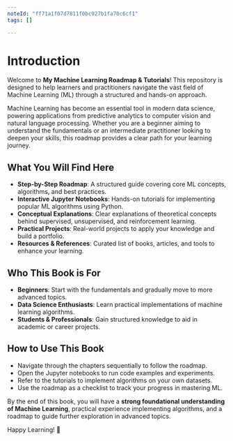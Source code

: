 ```yaml
---
noteId: "ff71a1f07d7811f0bc927b1fa70c6cf1"
tags: []

---
```


# Introduction

Welcome to **My Machine Learning Roadmap & Tutorials**! This repository is designed to help learners and practitioners navigate the vast field of Machine Learning (ML) through a structured and hands-on approach.

Machine Learning has become an essential tool in modern data science, powering applications from predictive analytics to computer vision and natural language processing. Whether you are a beginner aiming to understand the fundamentals or an intermediate practitioner looking to deepen your skills, this roadmap provides a clear path for your learning journey.

## What You Will Find Here

- **Step-by-Step Roadmap**: A structured guide covering core ML concepts, algorithms, and best practices.
- **Interactive Jupyter Notebooks**: Hands-on tutorials for implementing popular ML algorithms using Python.
- **Conceptual Explanations**: Clear explanations of theoretical concepts behind supervised, unsupervised, and reinforcement learning.
- **Practical Projects**: Real-world projects to apply your knowledge and build a portfolio.
- **Resources & References**: Curated list of books, articles, and tools to enhance your learning.

## Who This Book is For

- **Beginners**: Start with the fundamentals and gradually move to more advanced topics.
- **Data Science Enthusiasts**: Learn practical implementations of machine learning algorithms.
- **Students & Professionals**: Gain structured knowledge to aid in academic or career projects.

## How to Use This Book

- Navigate through the chapters sequentially to follow the roadmap.
- Open the Jupyter notebooks to run code examples and experiments.
- Refer to the tutorials to implement algorithms on your own datasets.
- Use the roadmap as a checklist to track your progress in mastering ML.

By the end of this book, you will have a **strong foundational understanding of Machine Learning**, practical experience implementing algorithms, and a roadmap to guide further exploration in advanced topics.

Happy Learning! 🚀

